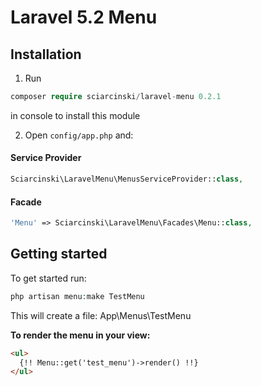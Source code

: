 Laravel 5.2 Menu
==

## Installation

1. Run
```php   
composer require sciarcinski/laravel-menu 0.2.1
```     
in console to install this module

2. Open `config/app.php` and:

#### Service Provider
```php
Sciarcinski\LaravelMenu\MenusServiceProvider::class,
```

#### Facade
```php
'Menu' => Sciarcinski\LaravelMenu\Facades\Menu::class,
```

## Getting started

To get started run:

```php
php artisan menu:make TestMenu
```
This will create a file: App\Menus\TestMenu

**To render the menu in your view:**
```html
<ul>
  {!! Menu::get('test_menu')->render() !!}
</ul>
```
